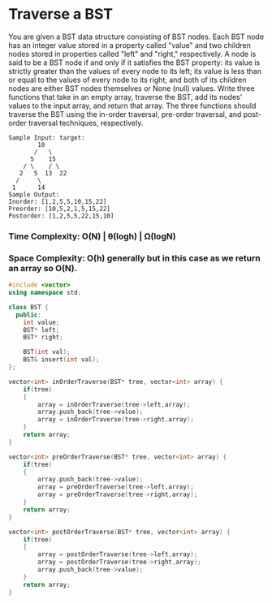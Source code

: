 # Traverse a BST

You are given a BST data structure consisting of BST nodes. Each BST node has an integer value stored in a property called "value" and two children nodes stored in properties called "left" and "right," respectively. A node is said to be a BST node if and only if it satisfies the BST property: its value is strictly greater than the values of every node to its left; its value is less than or equal to the values of every node to its right; and both of its children nodes are either BST nodes themselves or None (null) values. Write three functions that take in an empty array, traverse the BST, add its nodes' values to the input array, and return that array. The three functions should traverse the BST using the in-order traversal, pre-order traversal, and post-order traversal techniques, respectively.

```
Sample Input: target:
        10
       /   \
      5    15
    / \    / \
   2   5  13  22
  /     \
 1      14
Sample Output:
Inorder: [1,2,5,5,10,15,22]
Preorder: [10,5,2,1,5,15,22]
Postorder: [1,2,5,5,22,15,10]
```

### Time Complexity: O(N) | &theta;(logh) | &Omega;(logN) 
### Space Complexity: O(h) generally but in this case as we return an array so O(N).

```C++
#include <vector>
using namespace std;

class BST {
  public:
    int value;
    BST* left;
    BST* right;

    BST(int val);
    BST& insert(int val);
};

vector<int> inOrderTraverse(BST* tree, vector<int> array) {
	if(tree)
	{
		array = inOrderTraverse(tree->left,array);
		array.push_back(tree->value);
		array = inOrderTraverse(tree->right,array);
	}
	return array;
}

vector<int> preOrderTraverse(BST* tree, vector<int> array) {
	if(tree)
	{
		array.push_back(tree->value);
		array = preOrderTraverse(tree->left,array);
		array = preOrderTraverse(tree->right,array);
	}
	return array;
}

vector<int> postOrderTraverse(BST* tree, vector<int> array) {
	if(tree)
	{
		array = postOrderTraverse(tree->left,array);
		array = postOrderTraverse(tree->right,array);
		array.push_back(tree->value);
	}
	return array;
}
```